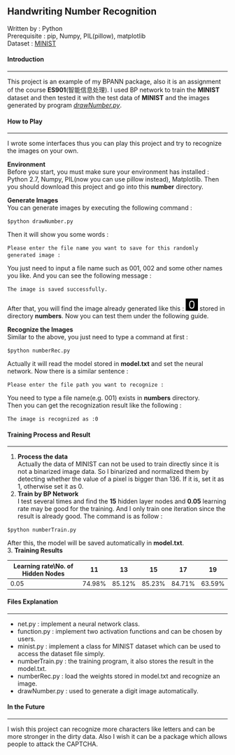 ## Handwriting Number Recognition

Written by : Python  
Prerequisite : pip, Numpy, PIL(pillow), matplotlib  
Dataset : [MINIST](http://http://yann.lecun.com/exdb/mnist/)

#### Introduction
---
This project is an example of my BPANN package, also it is an assignment of the course **ES901**(智能信息处理). I used BP network to train the **MINIST** dataset and then tested it with the test data of **MINIST** and the images generated by program [*drawNumber.py*](#).

#### How to Play

---
I wrote some interfaces thus you can play this project and try to recognize the images on your own.  

**Environment**  
Before you start, you must make sure your environment has installed : Python 2.7, Numpy, PIL(now you can use pillow instead), Matplotlib. Then you should download this project and go into this **number** directory.   

**Generate Images**  
You can generate images by executing the following command :
```shell
$python drawNumber.py
```
Then it will show you some words :
```shell
Please enter the file name you want to save for this randomly generated image :
```
You just need to input a file name such as 001, 002 and some other names you like. And you can see the following message :  
```shell
The image is saved successfully.
```
After that, you will find the image already generated like this :  ![image](https://raw.githubusercontent.com/rozentill/BPANN/master/example/number/numbers/002.jpg)
stored in directory **numbers**. Now you can test them under the following guide.

**Recognize the Images**  
Similar to the above, you just need to type a command at first :
```shell
$python numberRec.py
```
Actually it will read the model stored in **model.txt** and set the neural network.
Now there is a similar sentence :
```shell
Please enter the file path you want to recognize :
```
You need to type a file name(e.g. 001) exists in **numbers** directory.  
Then you can get the recognization result like the following :
```shell
The image is recognized as :0
```

#### Training Process and Result
---
1. **Process the data**  
Actually the data of MINIST can not be used to train directly since it is not a binarized image data. So I binarized and normalized them by detecting whether the value of a pixel is bigger than 136. If it is, set it as 1, otherwise set it as 0.
2. **Train by BP Network**  
I test several times and find the **15** hidden layer nodes and **0.05** learning rate may be good for the training. And I only train one iteration since the result is already good. The command is as follow :
```shell
$python numberTrain.py
```
After this, the model will be saved automatically in **model.txt**.  
3. **Training Results**  

Learning rate\No. of Hidden Nodes | 11 | 13 | 15 | 17 | 19
---|---|---|---|---|---
0.05 | 74.98% | 85.12% | 85.23% | 84.71% | 63.59%

#### Files Explanation
---
- net.py : implement a neural network class.
- function.py : implement two activation functions and can be chosen by users.
- minist.py : implement a class for MINIST dataset which can be used to access the dataset file simply.
- numberTrain.py : the training program, it also stores the result in the model.txt.
- numberRec.py : load the weights stored in model.txt and recognize an image.
- drawNumber.py : used to generate a digit image automatically.

#### In the Future
---
I wish this project can recognize more characters like letters and can be more stronger in the dirty data. Also I wish it can be a package which allows people to attack the CAPTCHA.
